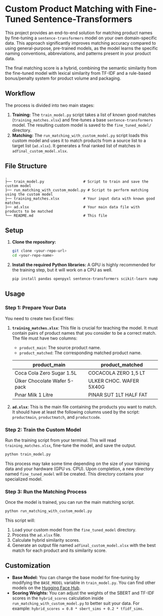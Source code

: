 # Custom Product Matching with Fine-Tuned Sentence-Transformers

This project provides an end-to-end solution for matching product names by fine-tuning a `sentence-transformers` model on your own domain-specific data. This approach significantly improves matching accuracy compared to using general-purpose, pre-trained models, as the model learns the specific naming conventions, abbreviations, and patterns present in your product data.

The final matching score is a hybrid, combining the semantic similarity from the fine-tuned model with lexical similarity from TF-IDF and a rule-based bonus/penalty system for product volume and packaging.

## Workflow

The process is divided into two main stages:

1.  **Training:** The `train_model.py` script takes a list of known good matches (`training_matches.xlsx`) and fine-tunes a base `sentence-transformers` model. The resulting custom model is saved to the `fine_tuned_model/` directory.
2.  **Matching:** The `run_matching_with_custom_model.py` script loads this custom model and uses it to match products from a source list to a target list (`ad.xlsx`). It generates a final ranked list of matches in `adfinal_custom_model.xlsx`.

## File Structure

```
.
├── train_model.py                  # Script to train and save the custom model
├── run_matching_with_custom_model.py # Script to perform matching using the custom model
├── training_matches.xlsx           # Your input data with known good matches
├── ad.xlsx                         # Your main data file with products to be matched
└── README.md                       # This file
```

## Setup

1.  **Clone the repository:**
    ```bash
    git clone <your-repo-url>
    cd <your-repo-name>
    ```

2.  **Install the required Python libraries:**
    A GPU is highly recommended for the training step, but it will work on a CPU as well.
    ```bash
    pip install pandas openpyxl sentence-transformers scikit-learn numpy torch tqdm
    ```

## Usage

### Step 1: Prepare Your Data

You need to create two Excel files:

1.  **`training_matches.xlsx`**: This file is crucial for teaching the model. It must contain pairs of product names that you consider to be a correct match. The file must have two columns:
    *   `product_main`: The source product name.
    *   `product_matched`: The corresponding matched product name.

    | product_main                  | product_matched             |
    | ----------------------------- | --------------------------- |
    | Coca Cola Zero Sugar 1.5L     | COCACOLA ZERO 1,5 LT        |
    | Ülker Chocolate Wafer 5-pack  | ULKER CHOC. WAFER 5X40G     |
    | Pınar Milk 1 Litre            | PINAR SUT 1LT HALF FAT      |

2.  **`ad.xlsx`**: This is the main file containing the products you want to match. It should have at least the following columns used by the script: `productmain`, `productmatch`, and `productcode`.

### Step 2: Train the Custom Model

Run the training script from your terminal. This will read `training_matches.xlsx`, fine-tune the model, and save the output.

```bash
python train_model.py
```

This process may take some time depending on the size of your training data and your hardware (GPU vs. CPU). Upon completion, a new directory named `fine_tuned_model` will be created. This directory contains your specialized model.

### Step 3: Run the Matching Process

Once the model is trained, you can run the main matching script.

```bash
python run_matching_with_custom_model.py
```

This script will:
1.  Load your custom model from the `fine_tuned_model` directory.
2.  Process the `ad.xlsx` file.
3.  Calculate hybrid similarity scores.
4.  Generate an output file named `adfinal_custom_model.xlsx` with the best match for each product and its similarity score.

## Customization

*   **Base Model:** You can change the base model for fine-tuning by modifying the `BASE_MODEL` variable in `train_model.py`. You can find other models on the [Hugging Face Hub](https://huggingface.co/models?library=sentence-transformers).
*   **Scoring Weights:** You can adjust the weights of the SBERT and TF-IDF scores in the `hybrid_scores` calculation inside `run_matching_with_custom_model.py` to better suit your data. For example: `hybrid_scores = 0.8 * sbert_sims + 0.2 * tfidf_sims`.